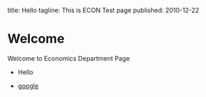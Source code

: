 title: Hello
tagline: This is ECON Test page
published: 2010-12-22


# Welcome
Welcome to Economics Department Page

- Hello
* [google](https://google.com)